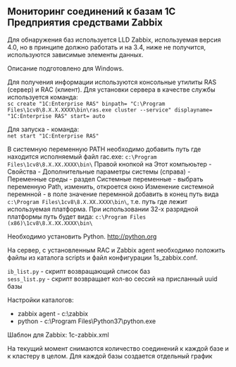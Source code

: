 ## Мониторинг соединений к базам 1С Предприятия средствами Zabbix

Для обнаружения баз используется LLD Zabbix, используемая версия 4.0, но в принципе должно работать и на 3.4, ниже не получится, используются зависимые элементы данных.

Описание подготовлено для Windows.

Для получения информации используются консольные утилиты RAS (сервер) и RAC (клиент).
Для установки сервера в качестве службы используется команда:  
`sc create "1C:Enterprise RAS" binpath= "C:\Program Files\1cv8\8.Х.Х.ХХХХ\bin\ras.exe cluster --service" displayname= "1C:Enterprise RAS" start= auto` 

Для запуска - команда:  
`net start "1C:Enterprise RAS"`

В системную переменную PATH необходимо добавить путь где находится исполняемый файл rac.exe: `c:\Program Files\1cv8\8.X.XX.XXXX\bin\`
Правой кнопкой на Этот компьюьтер - Свойства - Дополнительные параметры системы (справа) - Переменные среды - раздел Системные переменные - выбрать переменную Path, изменить, откроется окно Изменение системной перемнной - в поле значение перемнной добавить в конец путь вида `c:\Program Files\1cv8\8.X.XX.XXXX\bin\`, т.е. путь где лежит используемая платформа.
При использовании 32-х разрядной платформы путь будет вида: `c:\Program Files (x86)\1cv8\8.X.XX.XXXX\bin\`

Необходимо установить Python. http://python.org

На сервер, с установленным RAC и Zabbix agent необходимо положить файлы из каталога scripts и файл конфигурации 1s_zabbix.conf.

`ib_list.py` - скрипт возвращающий список баз  
`sess_list.py` - скрипт возвращает кол-во сессий на присланный uuid базы

Настройки каталогов:
- zabbix agent - c:\zabbix
- python - c:\Program Files\Python37\python.exe

Шаблон для Zabbix: 1c-zabbix.xml

На текущий момент снимаются количество соединений к каждой базе и к кластеру в целом.
Для каждой базы создается отдельный график
